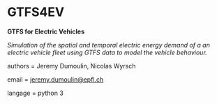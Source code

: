 # GTFS4EV
**GTFS for Electric Vehicles**

*Simulation of the spatial and temporal electric energy demand of a an electric vehicle fleet using  GTFS data to model the vehicle behaviour.*

authors = Jeremy Dumoulin, Nicolas Wyrsch

email = jeremy.dumoulin@epfl.ch 

langage = python 3